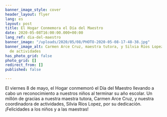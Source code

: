 ```yaml
---
banner_image_style: cover
header_layout: flyer
lang: es
layout: post
title: El Hogar Conmemora el Día del Maestro
date: 2020-05-08T16:00:00.000+00:00
lang_ref: dia-del-maestro
banner_image: "/uploads/2020/05/08/PHOTO-2020-05-08-17-48-38.jpg"
banner_image_alt: Carmen Arce Cruz, maestra tutora, y Silvia Ríos Lopez, coordinadora
  de actividades
has_photo_grid: false
photo_grid: []
redirect_from: []
published: false

---
```

El viernes 8 de mayo, el Hogar conmemoró el Día del Maestro llevando a cabo un reconocimiento a nuestros niños al terminar su año escolar. Un millón de gracias a nuestra maestra tutora, Carmen Arce Cruz, y nuestra coordinadora de actividades, Silvia Ríos Lopez, por su dedicación. ¡Felicidades a los niños y a las maestras!